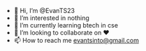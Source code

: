 - 👋 Hi, I’m @EvanTS23
- 👀 I’m interested in nothing
- 🌱 I’m currently learning btech in cse
- 💞️ I’m looking to collaborate on ❤️
- 📫 How to reach me evantsinto@gmail.com

<!---
EvanTS23/EvanTS23 is a ✨ special ✨ repository because its `README.md` (this file) appears on your GitHub profile.
You can click the Preview link to take a look at your changes.
--->
